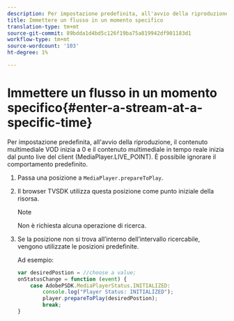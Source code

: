 ```yaml
---
description: Per impostazione predefinita, all'avvio della riproduzione, il contenuto multimediale VOD inizia a 0 e il contenuto multimediale in tempo reale inizia dal punto live del client (MediaPlayer.LIVE_POINT). È possibile ignorare il comportamento predefinito.
title: Immettere un flusso in un momento specifico
translation-type: tm+mt
source-git-commit: 89bdda1d4bd5c126f19ba75a819942df901183d1
workflow-type: tm+mt
source-wordcount: '103'
ht-degree: 1%

---
```



# Immettere un flusso in un momento specifico{#enter-a-stream-at-a-specific-time}

Per impostazione predefinita, all&#39;avvio della riproduzione, il contenuto multimediale VOD inizia a 0 e il contenuto multimediale in tempo reale inizia dal punto live del client (MediaPlayer.LIVE_POINT). È possibile ignorare il comportamento predefinito.

1. Passa una posizione a `MediaPlayer.prepareToPlay`.
1. Il browser TVSDK utilizza questa posizione come punto iniziale della risorsa.

   >[!NOTE]
   >
   >Non è richiesta alcuna operazione di ricerca.

1. Se la posizione non si trova all’interno dell’intervallo ricercabile, vengono utilizzate le posizioni predefinite.

   Ad esempio:

   ```js
   var desiredPostion = //choose a value; 
   onStatusChange = function (event) { 
       case AdobePSDK.MediaPlayerStatus.INITIALIZED: 
           console.log("Player Status: INITIALIZED"); 
           player.prepareToPlay(desiredPostion); 
           break; 
   } 
   ```

